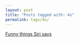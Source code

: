 ```yaml
---
layout: post
title: "Posts tagged with: 4s"
permalink: tags/4s/
---
```

[Funny things Siri says](/2011/10/funny-things-siri-says)
